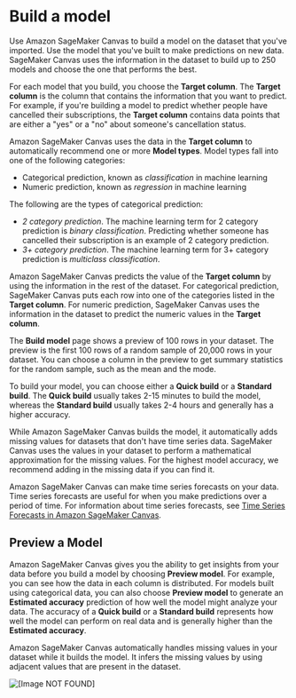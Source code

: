 # Build a model<a name="canvas-build-model"></a>

Use Amazon SageMaker Canvas to build a model on the dataset that you've imported\. Use the model that you've built to make predictions on new data\. SageMaker Canvas uses the information in the dataset to build up to 250 models and choose the one that performs the best\.

For each model that you build, you choose the **Target column**\. The **Target column** is the column that contains the information that you want to predict\. For example, if you're building a model to predict whether people have cancelled their subscriptions, the **Target column** contains data points that are either a "yes" or a "no" about someone's cancellation status\.

Amazon SageMaker Canvas uses the data in the **Target column** to automatically recommend one or more **Model types**\. Model types fall into one of the following categories:
+ Categorical prediction, known as *classification* in machine learning
+ Numeric prediction, known as *regression* in machine learning

The following are the types of categorical prediction:
+ *2 category prediction*\. The machine learning term for 2 category prediction is *binary classification*\. Predicting whether someone has cancelled their subscription is an example of 2 category prediction\.
+ *3\+ category prediction*\. The machine learning term for 3\+ category prediction is *multiclass classification*\.

Amazon SageMaker Canvas predicts the value of the **Target column** by using the information in the rest of the dataset\. For categorical prediction, SageMaker Canvas puts each row into one of the categories listed in the **Target column**\. For numeric prediction, SageMaker Canvas uses the information in the dataset to predict the numeric values in the **Target column**\.

The **Build model** page shows a preview of 100 rows in your dataset\. The preview is the first 100 rows of a random sample of 20,000 rows in your dataset\. You can choose a column in the preview to get summary statistics for the random sample, such as the mean and the mode\.

To build your model, you can choose either a **Quick build** or a **Standard build**\. The **Quick build** usually takes 2\-15 minutes to build the model, whereas the **Standard build** usually takes 2\-4 hours and generally has a higher accuracy\.

While Amazon SageMaker Canvas builds the model, it automatically adds missing values for datasets that don't have time series data\. SageMaker Canvas uses the values in your dataset to perform a mathematical approximation for the missing values\. For the highest model accuracy, we recommend adding in the missing data if you can find it\.

Amazon SageMaker Canvas can make time series forecasts on your data\. Time series forecasts are useful for when you make predictions over a period of time\. For information about time series forecasts, see [Time Series Forecasts in Amazon SageMaker Canvas](canvas-time-series.md)\.

## Preview a Model<a name="canvas-preview-model"></a>

Amazon SageMaker Canvas gives you the ability to get insights from your data before you build a model by choosing **Preview model**\. For example, you can see how the data in each column is distributed\. For models built using categorical data, you can also choose **Preview model** to generate an **Estimated accuracy** prediction of how well the model might analyze your data\. The accuracy of a **Quick build** or a **Standard build** represents how well the model can perform on real data and is generally higher than the **Estimated accuracy**\.

Amazon SageMaker Canvas automatically handles missing values in your dataset while it builds the model\. It infers the missing values by using adjacent values that are present in the dataset\.

![\[Image NOT FOUND\]](http://docs.aws.amazon.com/sagemaker/latest/dg/images/studio/canvas/canvas-build/canvas-build-preview-model.png)